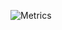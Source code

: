 ![Metrics](https://github.com/linnforsman/linnforsman/blob/main/github-metrics.svg)


<!--
**linnforsman/linnforsman** is a ✨ _special_ ✨ repository because its `README.md` (this file) appears on your GitHub profile.
-->
